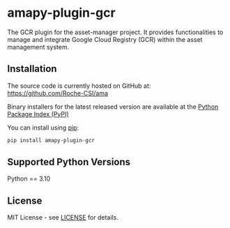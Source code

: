 # amapy-plugin-gcr

The GCR plugin for the asset-manager project. It provides functionalities to
manage and integrate Google Cloud Registry (GCR) within the asset management system.

## Installation

The source code is currently hosted on GitHub at:
https://github.com/Roche-CSI/ama

Binary installers for the latest released version are available at the
[Python Package Index (PyPI)](https://pypi.org/project/amapy-plugin-gcr/)

You can install using [pip](https://pip.pypa.io/en/stable/):

```sh
pip install amapy-plugin-gcr
```

## Supported Python Versions

Python == 3.10

## License

MIT License - see [LICENSE](https://github.com/Roche-CSI/ama/blob/main/LICENSE) for details.

